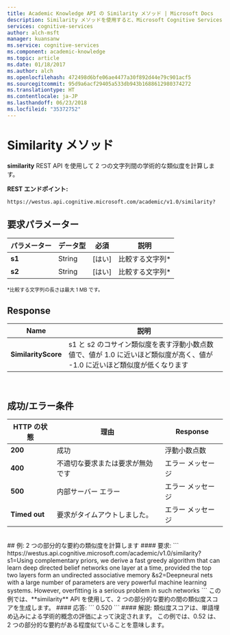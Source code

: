 ```yaml
---
title: Academic Knowledge API の Similarity メソッド | Microsoft Docs
description: Similarity メソッドを使用すると、Microsoft Cognitive Services の 2 つの文字列の学術的な類似度を計算できます。
services: cognitive-services
author: alch-msft
manager: kuansanw
ms.service: cognitive-services
ms.component: academic-knowledge
ms.topic: article
ms.date: 01/18/2017
ms.author: alch
ms.openlocfilehash: 472498d6bfe06ae4477a30f892d44e79c901acf5
ms.sourcegitcommit: 95d9a6acf29405a533db943b1688612980374272
ms.translationtype: HT
ms.contentlocale: ja-JP
ms.lasthandoff: 06/23/2018
ms.locfileid: "35372752"
---
```

# <a name="similarity-method"></a>Similarity メソッド

**similarity** REST API を使用して 2 つの文字列間の学術的な類似度を計算します。 
<br>

**REST エンドポイント:**
```
https://westus.api.cognitive.microsoft.com/academic/v1.0/similarity?
```

## <a name="request-parameters"></a>要求パラメーター
パラメーター        |データ型      |必須 | 説明
----------|----------|----------|------------
**s1**        |String   |[はい]  |比較する文字列*
**s2**        |String   |[はい]  |比較する文字列*
<sub> *比較する文字列の長さは最大 1 MB です。</sub>
<br>
## <a name="response"></a>Response
Name | 説明
--------|---------
**SimilarityScore**        |s1 と s2 のコサイン類似度を表す浮動小数点数値で、値が 1.0 に近いほど類似度が高く、値が -1.0 に近いほど類似度が低くなります
<br>

## <a name="successerror-conditions"></a>成功/エラー条件
HTTP の状態 | 理由 | Response
-----------|----------|--------
**200**         |成功 | 浮動小数点数
**400**         | 不適切な要求または要求が無効です | エラー メッセージ      
**500**         |内部サーバー エラー | エラー メッセージ
**Timed out**     | 要求がタイムアウトしました。  | エラー メッセージ
<br>
## <a name="example-calculate-similarity-of-two-partial-abstracts"></a>例: 2 つの部分的な要約の類似度を計算します
#### <a name="request"></a>要求:
```
https://westus.api.cognitive.microsoft.com/academic/v1.0/similarity?s1=Using complementary priors, we derive a fast greedy algorithm that can learn deep directed belief networks one layer at a time, provided the top two layers form an undirected associative memory
&s2=Deepneural nets with a large number of parameters are very powerful machine learning systems. However, overfitting is a serious problem in such networks
```
この例では、**similarity** API を使用して、2 つの部分的な要約の間の類似度スコアを生成します。
#### <a name="response"></a>応答:
```
0.520
```
#### <a name="remarks"></a>解説:
類似度スコアは、単語埋め込みによる学術的概念の評価によって決定されます。 この例では、0.52 は、2 つの部分的な要約がある程度似ていることを意味します。
<br>